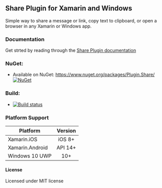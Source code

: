 ﻿## Share Plugin for Xamarin and Windows

Simple way to share a message or link, copy text to clipboard, or open a browser in any Xamarin or Windows app.

### Documentation

Get strted by reading through the [Share Plugin documentation](docs)

### NuGet:
* Available on NuGet: https://www.nuget.org/packages/Plugin.Share/ [![NuGet](https://img.shields.io/nuget/v/Plugin.Share.svg?label=NuGet)](https://www.nuget.org/packages/Plugin.Share/)


### Build:
* [![Build status](https://ci.appveyor.com/api/projects/status/xuonj5weexcjk6g9?svg=true)](https://ci.appveyor.com/project/JamesMontemagno/shareplugin)


### Platform Support

|Platform|Version|
| ------------------- | :------------------: |
|Xamarin.iOS|iOS 8+|
|Xamarin.Android|API 14+|
|Windows 10 UWP|10+|

#### License
Licensed under MIT license
